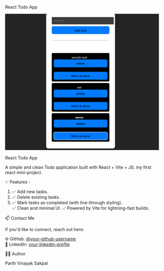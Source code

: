 React Todo App

![Todo App Screenshot](src/assets/project.png)

React Todo App

A simple and clean Todo application built with React + Vite + JS.
my first react mini-project.

✨ Features -

1) ✅ Add new tasks. 
2) ✅ Delete existing tasks. 
3) ✅ Mark tasks as completed (with line-through styling).  
✅ Clean and minimal UI. 
✅ Powered by Vite for lightning-fast builds.

📫 Contact Me

If you'd like to connect, reach out here:

🌐 GitHub: [@your-github-username](https://github.com/parthsakpal07)  
💼 LinkedIn: [your-linkedin-profile](https://www.linkedin.com/in/parth-sakpal-513905317?utm_source=share&utm_campaign=share_via&utm_content=profile&utm_medium=android_app)  


👨‍💻 Author

Parth Vinayak Sakpal
